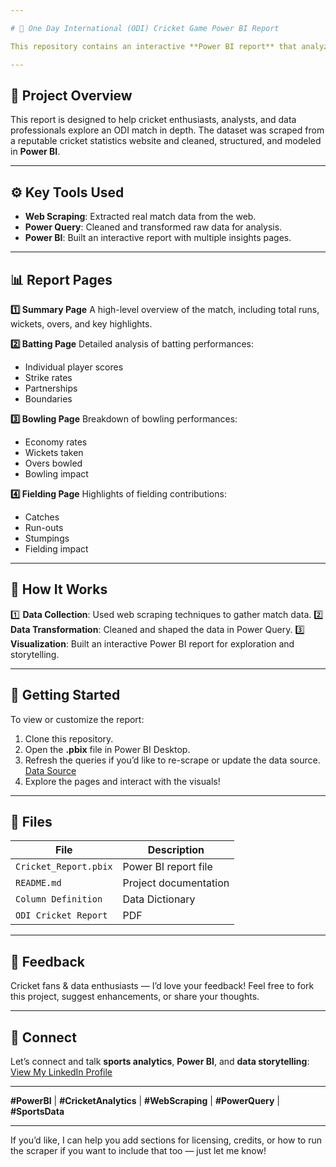 ```yaml
---

# 🏏 One Day International (ODI) Cricket Game Power BI Report

This repository contains an interactive **Power BI report** that analyzes a One Day International (ODI) cricket match using data collected via **web scraping** and transformed with **Power Query**.

---
```


## 📌 **Project Overview**

This report is designed to help cricket enthusiasts, analysts, and data professionals explore an ODI match in depth. The dataset was scraped from a reputable cricket statistics website and cleaned, structured, and modeled in **Power BI**.

---

## ⚙️ **Key Tools Used**

* **Web Scraping**: Extracted real match data from the web.
* **Power Query**: Cleaned and transformed raw data for analysis.
* **Power BI**: Built an interactive report with multiple insights pages.

---

## 📊 **Report Pages**

**1️⃣ Summary Page**
A high-level overview of the match, including total runs, wickets, overs, and key highlights.

**2️⃣ Batting Page**
Detailed analysis of batting performances:

* Individual player scores
* Strike rates
* Partnerships
* Boundaries

**3️⃣ Bowling Page**
Breakdown of bowling performances:

* Economy rates
* Wickets taken
* Overs bowled
* Bowling impact

**4️⃣ Fielding Page**
Highlights of fielding contributions:

* Catches
* Run-outs
* Stumpings
* Fielding impact

---

## 🧩 **How It Works**

1️⃣ **Data Collection**: Used web scraping techniques to gather match data.
2️⃣ **Data Transformation**: Cleaned and shaped the data in Power Query.
3️⃣ **Visualization**: Built an interactive Power BI report for exploration and storytelling.

---

## 🚀 **Getting Started**

To view or customize the report:

1. Clone this repository.
2. Open the **.pbix** file in Power BI Desktop.
3. Refresh the queries if you’d like to re-scrape or update the data source. [Data Source](https://stats.espncricinfo.com/ci/engine/stats/index.html)
4. Explore the pages and interact with the visuals!

---

## 📂 **Files**

| File                      | Description           |
| ------------------------- | --------------------- |
| `Cricket_Report.pbix` | Power BI report file  |
| `README.md`               | Project documentation |
| `Column Definition`               |Data Dictionary |
| `ODI Cricket Report`               | PDF |

---

## 🙌 **Feedback**

Cricket fans & data enthusiasts — I’d love your feedback!
Feel free to fork this project, suggest enhancements, or share your thoughts.

---

## 📢 **Connect**

Let’s connect and talk **sports analytics**, **Power BI**, and **data storytelling**:
[View My LinkedIn Profile](https://www.linkedin.com/in/emmanuel-idowu-analyst/)

---

**#PowerBI** | **#CricketAnalytics** | **#WebScraping** | **#PowerQuery** | **#SportsData**

---

If you’d like, I can help you add sections for licensing, credits, or how to run the scraper if you want to include that too — just let me know!
